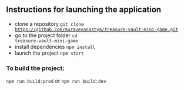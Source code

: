 ## Instructions for launching the application
* clone a repository <code>git clone https://github.com/muravevanastya/treasure-vault-mini-game.git</code>
* go to the project folder <code>cd treasure-vault-mini-game</code>
* install dependencies <code>npm install</code>
* launch the project <code>npm start</code>

### To build the project:
<code>npm run build:prod</code>
or
<code>npm run build:dev</code>